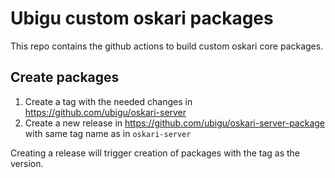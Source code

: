 # Ubigu custom oskari packages

This repo contains the github actions to build custom oskari core packages.

## Create packages

1. Create a tag with the needed changes in https://github.com/ubigu/oskari-server
2. Create a new release in https://github.com/ubigu/oskari-server-package with same tag name as in `oskari-server`

Creating a release will trigger creation of packages with the tag as the version.

